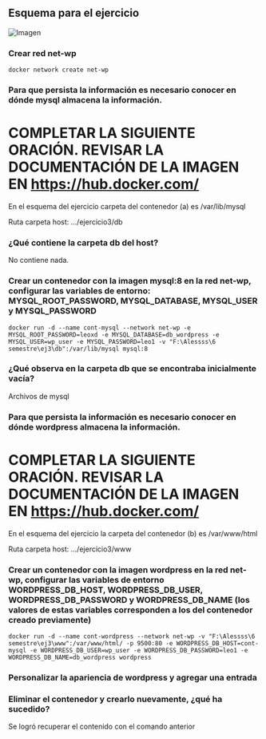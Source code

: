 ## Esquema para el ejercicio
![Imagen](esquema-ejercicio3.PNG)

### Crear red net-wp
```
docker network create net-wp
```

### Para que persista la información es necesario conocer en dónde mysql almacena la información.
# COMPLETAR LA SIGUIENTE ORACIÓN. REVISAR LA DOCUMENTACIÓN DE LA IMAGEN EN https://hub.docker.com/
En el esquema del ejercicio carpeta del contenedor (a) es /var/lib/mysql

Ruta carpeta host: .../ejercicio3/db

### ¿Qué contiene la carpeta db del host?
No contiene nada.

### Crear un contenedor con la imagen mysql:8  en la red net-wp, configurar las variables de entorno: MYSQL_ROOT_PASSWORD, MYSQL_DATABASE, MYSQL_USER y MYSQL_PASSWORD
```
docker run -d --name cont-mysql --network net-wp -e MYSQL_ROOT_PASSWORD=leoxd -e MYSQL_DATABASE=db_wordpress -e MYSQL_USER=wp_user -e MYSQL_PASSWORD=leo1 -v "F:\Alessss\6 semestre\ej3\db":/var/lib/mysql mysql:8

```

### ¿Qué observa en la carpeta db que se encontraba inicialmente vacía?
Archivos de mysql

### Para que persista la información es necesario conocer en dónde wordpress almacena la información.
# COMPLETAR LA SIGUIENTE ORACIÓN. REVISAR LA DOCUMENTACIÓN DE LA IMAGEN EN https://hub.docker.com/
En el esquema del ejercicio la carpeta del contenedor (b) es /var/www/html

Ruta carpeta host: .../ejercicio3/www

### Crear un contenedor con la imagen wordpress en la red net-wp, configurar las variables de entorno WORDPRESS_DB_HOST, WORDPRESS_DB_USER, WORDPRESS_DB_PASSWORD y WORDPRESS_DB_NAME (los valores de estas variables corresponden a los del contenedor creado previamente)
```
docker run -d --name cont-wordpress --network net-wp -v "F:\Alessss\6 semestre\ej3\www":/var/www/html/ -p 9500:80 -e WORDPRESS_DB_HOST=cont-mysql -e WORDPRESS_DB_USER=wp_user -e WORDPRESS_DB_PASSWORD=leo1 -e WORDPRESS_DB_NAME=db_wordpress wordpress
```

### Personalizar la apariencia de wordpress y agregar una entrada

### Eliminar el contenedor y crearlo nuevamente, ¿qué ha sucedido?

Se logró recuperar el contenido con el comando anterior


